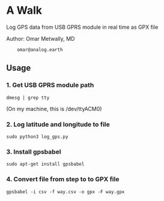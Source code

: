 # A Walk
Log GPS data from USB GPRS module in real time
as GPX file

Author: Omar Metwally, MD

        omar@analog.earth

## Usage
### 1. Get USB GPRS module path
```
dmesg | grep tty
```
(On my machine, this is /dev/ttyACM0)

### 2. Log latitude and longitude to file
```
sudo python3 log_gps.py
```

### 3. Install gpsbabel
```
sudo apt-get install gpsbabel
```

### 4. Convert file from step to to GPX file 
```
gpsbabel -i csv -f way.csv -o gpx -F way.gpx
```





